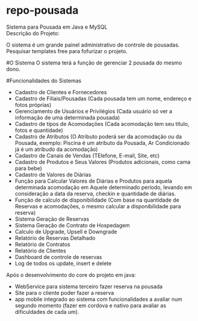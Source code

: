 # repo-pousada

Sistema para Pousada em Java e MySQL  
Descrição do Projeto:

O sistema é um grande painel administrativo de controle de pousadas. Pesquisar templates free para fofurizar o projeto.

#O Sistema
O sistema terá a função de gerenciar 2 pousada do mesmo dono.

#Funcionalidades do Sistemas
- Cadastro de Clientes e Fornecedores
- Cadastro de Filiais/Pousadas (Cada pousada tem um nome, endereço e fotos próprias)
- Gerenciamento de Usuários e Privilégios (Cada usuário só ver a informação de uma determinada pousada)
- Cadastro de tipos de Acomodações (Cada acomodação tem seu título, fotos e quantidade)
- Cadastro de Atributos (O Atributo poderá ser da acomodação ou da Pousada, exemplo: Piscina é um atributo da Pousada, Ar Condicionado já é um atribudo da acomodação)
- Cadastro de Canais de Vendas (TElefone, E-mail, Site, etc)
- Cadastro de Produtos e Seus Valores (Produtos adicionais, como cama para bebe)
- Cadastro de Valores de Diárias
- Função para Calcular Valores de Diárias e Produtos para aquela determinada acomodação em Aquele determinado período, levando em consideração a data da reserva, checkin e quantidade de diárias.
- Função de calculo de disponibilidade (Com base na quantidade de Reservas e acomodações, o mesmo calcular a disponibilidade para reserva)
- Sistema Geração de Reservas
- Sistema Geração de Contrato de Hospedagem
- Calculo de Upgrade, Upsell e Downgrade
- Relatório de Reservas Detalhado
- Relatório de Contratos
- Relatório de Clientes
- Dashboard de controle de reservas
- Log de todos os update, insert e delete

Após o desenvolvimento do core do projeto em java: 
- WebService para sistema terceiro fazer reserva na pousada
- Site para o cliente poder fazer a reserva
- app mobile integrado ao sistema com funcionalidades a avaliar num segundo momento (fazer em cordova e nativo para avaliar as dificuldades de cada um). 
